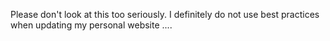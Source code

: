 Please don't look at this too seriously. I definitely do not use best practices when updating my personal website .... 
